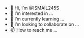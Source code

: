 - 👋 Hi, I’m @ISMAIL245S
- 👀 I’m interested in ...
- 🌱 I’m currently learning ...
- 💞️ I’m looking to collaborate on ...
- 📫 How to reach me ...

<!---
ISMAIL245S/ISMAIL245S is a ✨ special ✨ repository because its `README.md` (this file) appears on your GitHub profile.
You can click the Preview link to take a look at your changes.
--->
